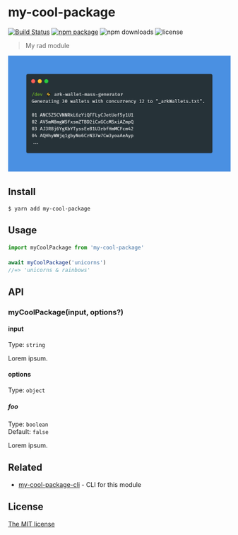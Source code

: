 # my-cool-package
[![Build Status](https://travis-ci.com/rigwild/my-cool-package.svg?branch=master)](https://travis-ci.com/rigwild/my-cool-package) [![npm package](https://img.shields.io/npm/v/my-cool-package.svg?logo=npm)](https://www.npmjs.com/package/my-cool-package) ![npm downloads](https://img.shields.io/npm/dw/my-cool-package) ![license](https://img.shields.io/npm/l/my-cool-package?color=blue)

> My rad module

![Screenshot](./screenshot.png)


## Install

```
$ yarn add my-cool-package
```


## Usage

```js
import myCoolPackage from 'my-cool-package'

await myCoolPackage('unicorns')
//=> 'unicorns & rainbows'
```


## API

### myCoolPackage(input, options?)

#### input

Type: `string`

Lorem ipsum.

#### options

Type: `object`

##### foo

Type: `boolean`\
Default: `false`

Lorem ipsum.


## Related

 - [my-cool-package-cli](https://github.com/rigwild/my-cool-package-cli) - CLI for this module 


## License

[The MIT license](./LICENSE)

